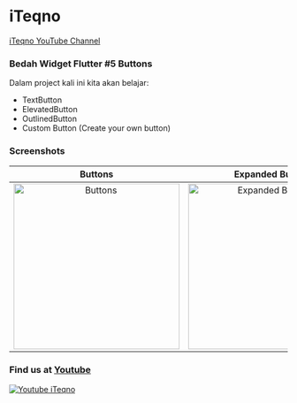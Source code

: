 # iTeqno

[iTeqno YouTube Channel](http://www.youtube.com/channel/UCX6HusthxcaY12RDJkyJrXQ)

### Bedah Widget Flutter #5 Buttons
Dalam project kali ini kita akan belajar:
- TextButton
- ElevatedButton
- OutlinedButton
- Custom Button (Create your own button)

### Screenshots
| Buttons | Expanded Button | Fat Buttons |
|:---------------:|:----------------:|:------------------:|
| <img width="300" alt="Buttons" src="https://user-images.githubusercontent.com/343957/159599553-e5c49120-aab9-4646-9144-8fceab48ffca.png">|<img width="300" alt="Expanded Buttons" src="https://user-images.githubusercontent.com/343957/159599604-3b296661-6eed-483c-890e-ad29ddd8c04e.png"> | <img width="300" alt="Fat Buttons" src="https://user-images.githubusercontent.com/343957/159599703-6ec5b884-c4b6-40d3-8123-769542019193.png"> |

### Find us at [Youtube](https://youtu.be/QmW_XOkoZJM)
[![Youtube iTeqno](http://img.youtube.com/vi/QmW_XOkoZJM/0.jpg)](https://youtu.be/QmW_XOkoZJM "Custom Button")



